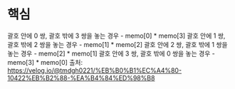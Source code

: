 # 핵심
괄호 안에 0 쌍, 괄호 밖에 3 쌍을 놓는 경우 - memo[0] * memo[3]
괄호 안에 1 쌍, 괄호 밖에 2 쌍을 놓는 경우 - memo[1] * memo[2]
괄호 안에 2 쌍, 괄호 밖에 1 쌍을 놓는 경우 - memo[2] * memo[1]
괄호 안에 3 쌍, 괄호 밖에 0 쌍을 놓는 경우 - memo[3] * memo[0]
출처: https://velog.io/@tmdgh0221/%EB%B0%B1%EC%A4%80-10422%EB%B2%88-%EA%B4%84%ED%98%B8